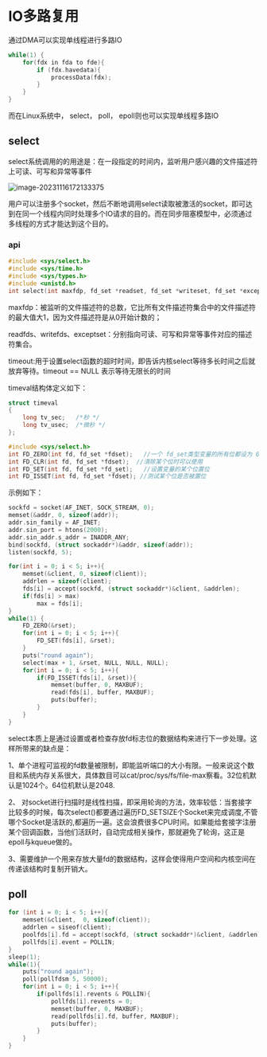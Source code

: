 # IO多路复用

通过DMA可以实现单线程进行多路IO

```c
while(1) {
    for(fdx in fda to fde){
        if (fdx.havedata){
            processData(fdx);
        }
    }
}
```

而在Linux系统中， select， poll， epoll则也可以实现单线程多路IO

## select

select系统调用的的用途是：在一段指定的时间内，监听用户感兴趣的文件描述符上可读、可写和异常等事件

![image-20231116172133375](https://s2.loli.net/2023/11/16/CmJ93GIe2giQ4ar.png)

用户可以注册多个socket，然后不断地调用select读取被激活的socket，即可达到在同一个线程内同时处理多个IO请求的目的。而在同步阻塞模型中，必须通过多线程的方式才能达到这个目的。

### api

```c
#include <sys/select.h>
#include <sys/time.h>
#include <sys/types.h>
#include <unistd.h>
int select(int maxfdp, fd_set *readset, fd_set *writeset, fd_set *exceptset,struct timeval *timeout);
```

maxfdp：被监听的文件描述符的总数，它比所有文件描述符集合中的文件描述符的最大值大1，因为文件描述符是从0开始计数的；

readfds、writefds、exceptset：分别指向可读、可写和异常等事件对应的描述符集合。

timeout:用于设置select函数的超时时间，即告诉内核select等待多长时间之后就放弃等待。timeout == NULL 表示等待无限长的时间

timeval结构体定义如下：

```c
struct timeval
{      
    long tv_sec;   /*秒 */
    long tv_usec;  /*微秒 */   
};
```

```c
#include <sys/select.h>   
int FD_ZERO(int fd, fd_set *fdset);   //一个 fd_set类型变量的所有位都设为 0
int FD_CLR(int fd, fd_set *fdset);  //清除某个位时可以使用
int FD_SET(int fd, fd_set *fd_set);   //设置变量的某个位置位
int FD_ISSET(int fd, fd_set *fdset); //测试某个位是否被置位
```

示例如下：

```c
sockfd = socket(AF_INET, SOCK_STREAM, 0);
memset(&addr, 0, sizeof(addr));
addr.sin_family = AF_INET;
addr.sin_port = htons(2000);
addr.sin_addr.s_addr = INADDR_ANY;
bind(sockfd, (struct sockaddr*)&addr, sizeof(addr));
listen(sockfd, 5);

for(int i = 0; i < 5; i++){
    memset(&client, 0, sizeof(client));
    addrlen = sizeof(client);
    fds[i] = accept(sockfd, (struct sockaddr*)&client, &addrlen);
    if(fds[i] > max)
        max = fds[i];
}
while(1) {
    FD_ZERO(&rset);
    for(int i = 0; i < 5; i++){
        FD_SET(fds[i], &rset);
    }
    puts("round again");
    select(max + 1, &rset, NULL, NULL, NULL);
    for(int i = 0; i < 5; i++){
        if(FD_ISSET(fds[i], &rset)){
            memset(buffer, 0, MAXBUF);
            read(fds[i], buffer, MAXBUF);
            puts(buffer);
        }
    }
}
```

select本质上是通过设置或者检查存放fd标志位的数据结构来进行下一步处理。这样所带来的缺点是：

1、单个进程可监视的fd数量被限制，即能监听端口的大小有限。一般来说这个数目和系统内存关系很大，具体数目可以cat/proc/sys/fs/file-max察看。32位机默认是1024个。64位机默认是2048.

2、 对socket进行扫描时是线性扫描，即采用轮询的方法，效率较低：当套接字比较多的时候，每次select()都要通过遍历FD_SETSIZE个Socket来完成调度,不管哪个Socket是活跃的,都遍历一遍。这会浪费很多CPU时间。如果能给套接字注册某个回调函数，当他们活跃时，自动完成相关操作，那就避免了轮询，这正是epoll与kqueue做的。

3、需要维护一个用来存放大量fd的数据结构，这样会使得用户空间和内核空间在传递该结构时复制开销大。

## poll

```c
for (int i = 0; i < 5; i++){
    memset(&client,  0, sizeof(client));
    addrlen = siseof(client);
    poolfds[i].fd = accept(sockfd, (struct sockaddr*)&client, &addrlen);
    pollfds[i].event = POLLIN;
}
sleep(1);
while(1){
    puts("round again");
    poll(pollfdsm 5, 50000);
    for(int i = 0; i < 5; i++){
        if(pollfds[i].revents & POLLIN){
            pollfds[i].revents = 0;
            memset(buffer, 0, MAXBUF);
            read(pollfds[i].fd, buffer, MAXBUF);
            puts(buffer);
        }
    }
}
```

